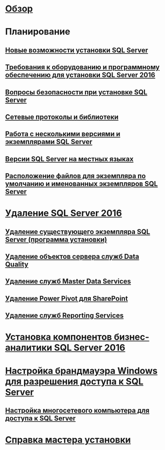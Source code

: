 # [Обзор](planning-a-sql-server-installation.md)

# Планирование
## [Новые возможности установки SQL Server](what-s-new-in-sql-server-installation.md)  
## [Требования к оборудованию и программному обеспечению для установки SQL Server 2016](hardware-and-software-requirements-for-installing-sql-server.md)  
## [Вопросы безопасности при установке SQL Server](security-considerations-for-a-sql-server-installation.md)  
## [Сетевые протоколы и библиотеки](network-protocols-and-network-libraries.md)  
## [Работа с несколькими версиями и экземплярами SQL Server](work-with-multiple-versions-and-instances-of-sql-server.md)  
## [Версии SQL Server на местных языках](local-language-versions-in-sql-server.md)  
## [Расположение файлов для экземпляра по умолчанию и именованных экземпляров SQL Server](file-locations-for-default-and-named-instances-of-sql-server.md)  

# [Удаление SQL Server 2016](uninstall-sql-server.md)  
## [Удаление существующего экземпляра SQL Server (программа установки)](uninstall-an-existing-instance-of-sql-server-setup.md)  
## [Удаление объектов сервера служб Data Quality](remove-data-quality-server-objects.md)  
## [Удаление служб Master Data Services](uninstall-and-remove-master-data-services.md)  
## [Удаление Power Pivot для SharePoint](uninstall-power-pivot-for-sharepoint.md)  
## [Удаление служб Reporting Services](uninstall-reporting-services.md)  

# [Установка компонентов бизнес-аналитики SQL Server 2016](install-sql-server-business-intelligence-features.md)

# [Настройка брандмауэра Windows для разрешения доступа к SQL Server](configure-the-windows-firewall-to-allow-sql-server-access.md)  
## [Настройка многосетевого компьютера для доступа к SQL Server](configure-a-multi-homed-computer-for-sql-server-access.md)  
# [Справка мастера установки](instance-configuration.md)
